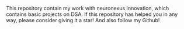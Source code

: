 This repository contain my work with neuronexus Innovation, which contains basic projects on DSA. 
If this repository has helped you in any way, please consider giving it a star! And also follow my Github!
